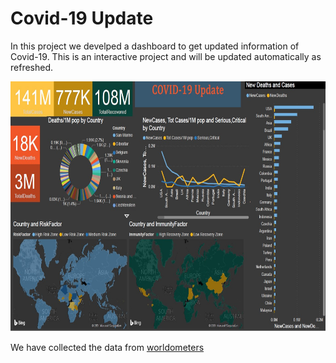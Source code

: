 <h1> Covid-19 Update</h1>
<p> In this project we develped a dashboard to get updated information of Covid-19. This is an interactive project and will be updated automatically
as refreshed.</p>
<img  src="images/pic.jpg" width="800" height="400" />
<p> We have collected the data from <a href="https://www.worldometers.info/coronavirus/"> worldometers</a>
